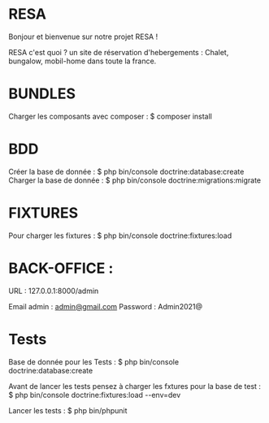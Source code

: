 # RESA

Bonjour et bienvenue sur notre projet RESA !

RESA c'est quoi ? un site de réservation d'hebergements : Chalet, bungalow, mobil-home dans toute la france.

# BUNDLES

Charger les composants avec composer : $ composer install

# BDD

Créer la base de donnée : $ php bin/console doctrine:database:create
Charger la base de donnée : $ php bin/console doctrine:migrations:migrate

# FIXTURES

Pour charger les fixtures : $ php bin/console doctrine:fixtures:load

# BACK-OFFICE :

URL : 127.0.0.1:8000/admin

Email admin : admin@gmail.com
Password : Admin2021@

# Tests

Base de donnée pour les Tests : $ php bin/console doctrine:database:create

Avant de lancer les tests pensez à charger les fxtures pour la base de test : $ php bin/console doctrine:fixtures:load --env=dev

Lancer les tests : $ php bin/phpunit


